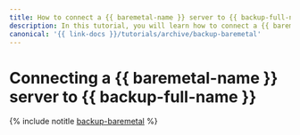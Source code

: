 ```yaml
---
title: How to connect a {{ baremetal-name }} server to {{ backup-full-name }}
description: In this tutorial, you will learn how to connect a {{ baremetal-name }} server to {{ backup-full-name }}.
canonical: '{{ link-docs }}/tutorials/archive/backup-baremetal'
---
```


# Connecting a {{ baremetal-name }} server to {{ backup-full-name }}

{% include notitle [backup-baremetal](../../_tutorials/backup/backup-baremetal.md) %}
